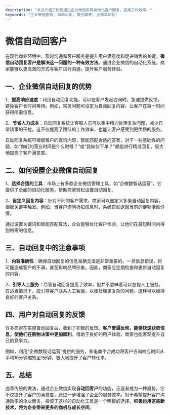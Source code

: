 ```yaml
---
description: "本文介绍了如何通过企业微信实现自动化客户回复，提高工作效率。"
keywords: "企业微信营销, 自动回复, 聚合聊天, 企微自动化"
---
```

# 微信自动回客户

在现代商业环境中，及时沟通和客户服务是提升用户满意度和促进销售的关键。**微信自动回复客户是解决这一问题的一种有效方法**。通过企业微信的自动化系统，商家能够以更高效的方式与客户进行沟通，提升客户服务体验。

## 一、企业微信自动回复的优势

1、**提高响应速度**：利用自动回复功能，可以在客户发起咨询时，急速提供反馈，避免客户长时间等待。例如，常见问题可设定为自动回复内容，让客户在第一时间获得所需信息。

2、**节省人力成本**：自动回复系统让客服人员可以集中精力处理复杂问题，减少日常琐事的干扰。这不仅提高了团队的工作效率，也能让客户感受到更优质的服务。

自动回复系统可根据客户的查询内容，智能匹配合适的答案，对于一些基础性的问题，如“你们的营业时间是什么时候？”或“我如何下单？”都能进行精准回复，极大地提高了客户满意度。

## 二、如何设置企业微信自动回复

1、**选择合适的工具**：市场上有多款企业微信管理工具，如“企微数智话运营”，它提供了全面的自动化服务，帮助商家轻松设置自动回复。

2、**自定义回复内容**：针对不同的客户需求，商家可以自定义多条自动回复内容，根据关键字触发。例如，当客户询问折扣信息时，系统自动返回当前的促销活动详情。

通过设置关键词和智能匹配算法，企业能够优化客户体验，让他们在最短时间内得到所需的信息。

## 三、自动回复中的注意事项

1、**内容准确性**：确保自动回复的信息准确无误是非常重要的。一旦信息错误，将可能造成客户的不满，甚至影响品牌形象。因此，商家应定期检查和更新自动回复的内容。

2、**引导人工服务**：尽管自动回复提高了效率，但并不意味着可以忽视人工服务。在适当情况下，应引导客户联系人工客服，以便处理更复杂的问题，这样可以维持良好的客户关系。

## 四、用户对自动回复的反馈

许多商家在实施自动回复后，收到了积极的反馈。**客户普遍反映，能够快速获取信息，使他们在购物决策中更加顺利**。借助于良好的用户体验，商家也能客观提升自己的竞争力。

例如，利用“企微数智话运营”提供的服务，某电商平台成功将客户咨询响应时间从平均10分钟缩短至1分钟，极大地提升了客户转化率。

## 五、总结

违背传统的做法，通过企业微信实现**自动回客户**的功能，正逐渐成为一种趋势。它不仅提升了客户的满意度，还进一步增强了企业的服务效率。对于希望提升客户沟通效率的企业而言，投资于这样的自动化工具是一个明智的选择。**积极运用这些新技术，将为企业带来更多的商机与成长空间**。
